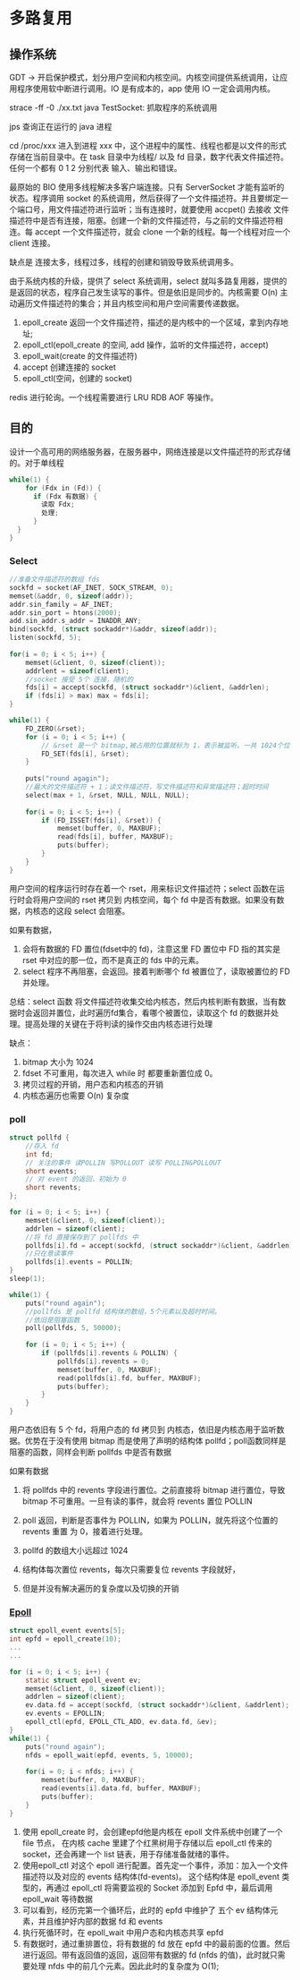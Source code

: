 # 多路复用
## 操作系统
GDT -> 开启保护模式，划分用户空间和内核空间。内核空间提供系统调用，让应用程序使用软中断进行调用。IO 是有成本的，app 使用 IO 一定会调用内核。

strace -ff -0 ./xx.txt java TestSocket: 抓取程序的系统调用

jps 查询正在运行的  java 进程

cd /proc/xxx 进入到进程 xxx 中，这个进程中的属性、线程也都是以文件的形式存储在当前目录中。在 task 目录中为线程/ 以及 fd 目录，数字代表文件描述符。任何一个都有 0 1 2 分别代表 输入、输出和错误。

最原始的 BIO 使用多线程解决多客户端连接。只有 ServerSocket 才能有监听的状态。程序调用 socket 的系统调用，然后获得了一个文件描述符。并且要绑定一个端口号，用文件描述符进行监听；当有连接时，就要使用 accpet() 去接收 文件描述符中是否有连接，阻塞。创建一个新的文件描述符，与之前的文件描述符相连。每 accept 一个文件描述符，就会 clone 一个新的线程。每一个线程对应一个 client 连接。

缺点是 连接太多，线程过多，线程的创建和销毁导致系统调用多。

由于系统内核的升级，提供了 select 系统调用，select 就叫多路复用器，提供的是返回的状态，程序自己发生读写的事件。但是依旧是同步的。内核需要 O(n) 主动遍历文件描述符的集合；并且内核空间和用户空间需要传递数据。

1. epoll_create 返回一个文件描述符，描述的是内核中的一个区域，拿到内存地址; 
2. epoll_ctl(epoll_create 的空间, add 操作，监听的文件描述符，accept)
3. epoll_wait(create 的文件描述符)
4. accept 创建连接的 socket
5. epoll_ctl(空间，创建的 socket)

redis 进行轮询。一个线程需要进行 LRU RDB AOF 等操作。

## 目的
设计一个高可用的网络服务器，在服务器中，网络连接是以文件描述符的形式存储的。对于单线程
```C++
while(1) {
    for (Fdx in (Fd)) {
      if (Fdx 有数据) {
        读取 Fdx;
        处理; 
      }
  }
}
```
### Select
```C
//准备文件描述符的数组 fds
sockfd = socket(AF_INET, SOCK_STREAM, 0);
memset(&addr, 0, sizeof(addr));
addr.sin_family = AF_INET;
addr.sin_port = htons(2000);
add.sin_addr.s_addr = INADDR_ANY;
bind(sockfd, (struct sockaddr*)&addr, sizeof(addr));
listen(sockfd, 5);
  
for(i = 0; i < 5; i++) {
    memset(&client, 0, sizeof(client));
    addrlent = sizeof(client);
    //socket 接受 5个 连接，随机的
    fds[i] = accept(sockfd, (struct sockaddr*)&client, &addrlen);
    if (fds[i] > max) max = fds[i];
}

while(1) {
    FD_ZERO(&rset);
    for (i = 0; i < 5; i++) {
        // &rset 是一个 bitmap,被占用的位置就标为 1，表示被监听。一共 1024个位置。
        FD_SET(fds[i], &rset);
    }
    
    puts("round agagin");
    //最大的文件描述符 + 1；读文件描述符，写文件描述符和异常描述符；超时时间
    select(max + 1, &rset, NULL, NULL, NULL);
    
    for(i = 0; i < 5; i++) {
        if (FD_ISSET(fds[i], &rset)) {
            memset(buffer, 0, MAXBUF);
            read(fds[i], buffer, MAXBUF);
            puts(buffer);
        }
    }
}
```
用户空间的程序运行时存在着一个 rset，用来标识文件描述符；select 函数在运行时会将用户空间的 rset 拷贝到 内核空间，每个 fd 中是否有数据。如果没有数据，内核态的这段 select 会阻塞。

如果有数据，
1. 会将有数据的 FD 置位(fdset中的 fd)，注意这里 FD 置位中 FD 指的其实是 rset 中对应的那一位，而不是真正的 fds 中的元素。
2. select 程序不再阻塞，会返回。接着判断哪个 fd 被置位了，读取被置位的 FD 并处理。

总结：select 函数 将文件描述符收集交给内核态，然后内核判断有数据，当有数据时会返回并置位，此时遍历fd集合，看哪个被置位，读取这个 fd 的数据并处理。提高处理的关键在于将判读的操作交由内核态进行处理

缺点：
1. bitmap 大小为 1024
2. fdset 不可重用，每次进入 while 时 都要重新置位成 0。
3. 拷贝过程的开销，用户态和内核态的开销
4. 内核态遍历也需要 O(n) 复杂度

### poll
```C
struct pollfd {
    //存入 fd
    int fd;
    // 关注的事件 读POLLIN 写POLLOUT 读写 POLLIN&POLLOUT 
    short events;
    // 对 event 的返回，初始为 0
    short revents;
};

for (i = 0; i < 5; i++) {
    memset(&client, 0, sizeof(client));
    addrlen = sizeof(client);
    //将 fd 直接保存到了 pollfds 中
    pollfds[i].fd = accept(sockfd, (struct sockaddr*)&client, &addrlen);
    //只在意读事件
    pollfds[i].events = POLLIN;
}
sleep(1);

while(1) {
    puts("round again");
    //pollfds 是 pollfd 结构体的数组，5个元素以及超时时间。
    //依旧是阻塞函数
    poll(pollfds, 5, 50000);
    
    for (i = 0; i < 5; i++) {
        if (pollfds[i].revents & POLLIN) {
            pollfds[i].revents = 0;
            memset(buffer, 0, MAXBUF);
            read(pollfds[i].fd, buffer, MAXBUF);
            puts(buffer);
        }
    }
}
```
用户态依旧有 5 个 fd，将用户态的 fd 拷贝到 内核态，依旧是内核态用于监听数据。优势在于没有使用 bitmap 而是使用了声明的结构体 pollfd；poll函数同样是阻塞的函数，同样会判断 pollfds 中是否有数据

如果有数据
1. 将 pollfds 中的 revents 字段进行置位。之前直接将 bitmap 进行置位，导致 bitmap 不可重用。一旦有读的事件，就会将 revents 置位 POLLIN
2. poll 返回，判断是否事件为 POLLIN，如果为 POLLIN，就先将这个位置的  revents 重置 为 0，接着进行处理。

1. pollfd 的数组大小远超过 1024
2. 结构体每次置位 revents，每次只需要复位 revents 字段就好，
3. 但是并没有解决遍历的复杂度以及切换的开销

### [Epoll](https://blog.csdn.net/armlinuxww/article/details/92803381)

```C
struct epoll_event events[5];
int epfd = epoll_create(10);
...
...

for (i = 0; i < 5; i++) {
    static struct epoll_event ev;
    memset(&client, 0, sizeof(client));
    addrlen = sizeof(client);
    ev.data.fd = accept(sockfd, (struct sockaddr*)&client, &addrlent);
    ev.events = EPOLLIN;
    epoll_ctl(epfd, EPOLL_CTL_ADD, ev.data.fd, &ev);
}
while(1) {
    puts("round again");
    nfds = epoll_wait(epfd, events, 5, 10000);
    
    for(i = 0; i < nfds; i++) {
        memset(buffer, 0, MAXBUF);
        read(events[i].data.fd, buffer, MAXBUF);
        puts(buffer);
    }
}
```
1. 使用 epoll_create 时，会创建epfd他是内核在 epoll 文件系统中创建了一个 file 节点， 在内核 cache 里建了个红黑树用于存储以后 epoll_ctl 传来的 socket，还会再建一个 list 链表，用于存储准备就绪的事件。
2. 使用epoll_ctl 对这个 epoll 进行配置。首先定一个事件，添加：加入一个文件描述符以及对应的 events 结构体(fd-events)。 这个结构体是 epoll_event 类型的，再通过 epoll_ctl 将需要监视的 Socket 添加到 Epfd 中，最后调用 epoll_wait 等待数据
3. 可以看到，经历完第一个循环后，此时的 epfd 中维护了 五个 ev 结构体元素，并且维护好内部的数据 fd 和 events
4. 执行死循环时，在 epoll_wait 中用户态和内核态共享 epfd
5. 有数据时，通过重排置位，将有数据的 fd 放在 epfd 中的最前面的位置。然后进行返回。带有返回值的返回，返回带有数据的 fd (nfds 的值)，此时就只需要处理 nfds 中的前几个元素。因此此时的复杂度为 O(1);

  